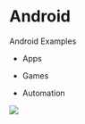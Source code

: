 Android
=====

Android Examples
- Apps

- Games

- Automation

<img src="http://www.italike.com/githubimgs/android.jpg">
